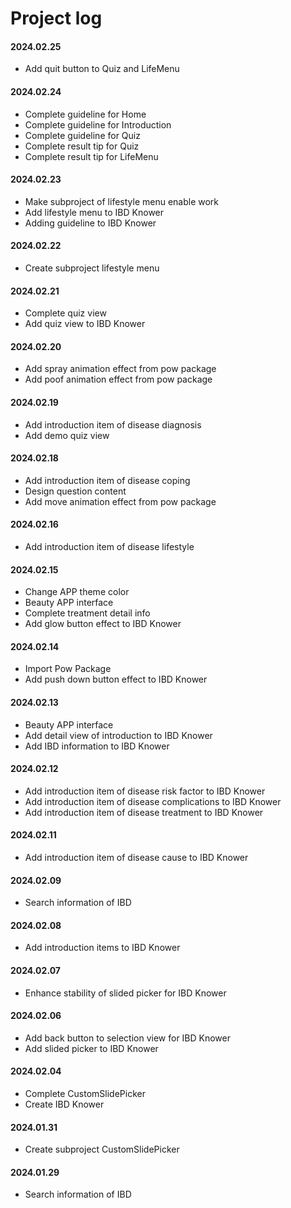# Project log

#### 2024.02.25
- Add quit button to Quiz and LifeMenu

#### 2024.02.24
- Complete guideline for Home
- Complete guideline for Introduction
- Complete guideline for Quiz
- Complete result tip for Quiz
- Complete result tip for LifeMenu

#### 2024.02.23
- Make subproject of lifestyle menu enable work
- Add lifestyle menu to IBD Knower
- Adding guideline to IBD Knower

#### 2024.02.22
- Create subproject lifestyle menu

#### 2024.02.21
- Complete quiz view
- Add quiz view to IBD Knower

#### 2024.02.20
- Add spray animation effect from pow package
- Add poof animation effect from pow package

#### 2024.02.19
- Add introduction item of disease diagnosis
- Add demo quiz view

#### 2024.02.18
- Add introduction item of disease coping
- Design question content
- Add move animation effect from pow package

#### 2024.02.16
- Add introduction item of disease lifestyle

#### 2024.02.15
- Change APP theme color
- Beauty APP interface
- Complete treatment detail info
- Add glow button effect to IBD Knower

#### 2024.02.14
- Import Pow Package
- Add push down button effect to IBD Knower

#### 2024.02.13
- Beauty APP interface
- Add detail view of introduction to IBD Knower
- Add IBD information to IBD Knower

#### 2024.02.12
- Add introduction item of disease risk factor to IBD Knower
- Add introduction item of disease complications to IBD Knower
- Add introduction item of disease treatment to IBD Knower

#### 2024.02.11
- Add introduction item of disease cause to IBD Knower

#### 2024.02.09
- Search information of IBD

#### 2024.02.08
- Add introduction items to IBD Knower

#### 2024.02.07
- Enhance stability of slided picker for IBD Knower

#### 2024.02.06
- Add back button to selection view for IBD Knower
- Add slided picker to IBD Knower

#### 2024.02.04
- Complete CustomSlidePicker
- Create IBD Knower

#### 2024.01.31
- Create subproject CustomSlidePicker

#### 2024.01.29
- Search information of IBD